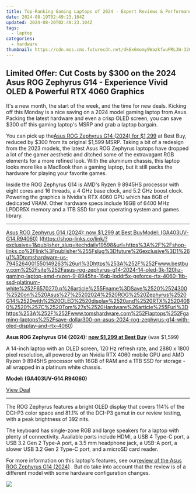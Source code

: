 ```yaml
---
title: Top-Ranking Gaming Laptops of 2024 - Expert Reviews & Performance Tests
date: 2024-08-19T02:49:23.104Z
updated: 2024-08-20T02:49:23.104Z
tags:
  - laptop
categories:
  - hardware
thumbnail: https://cdn.mos.cms.futurecdn.net/dkEx6momy9WazkfwuPRLJW-320-80.png
---
```


## Limited Offer: Cut Costs by $300 on the 2024 Asus ROG Zephyrus G14 - Experience Vivid OLED & Powerful RTX 4060 Graphics

It's a new month, the start of the week, and the time for new deals. Kicking off this Monday is a nice saving on a 2024 model gaming laptop from Asus. Packing the latest hardware and even a crisp OLED screen, you can save $300 off this gaming laptop's MSRP and grab a laptop bargain.

 You can pick up the[Asus ROG Zephyrus G14 (2024) for $1,299](https://shop-links.co/link?publisher%5Fslug=future&exclusive=1&u1=tomshardware-us-7881898287876515954&url=https%3A%2F%2Fwww.bestbuy.com%2Fsite%2Fasus-rog-zephyrus-g14-2024-14-oled-3k-120hz-gaming-laptop-amd-ryzen-9-8945hs-16gb-lpddr5x-geforce-rtx-4060-1tb-ssd-platinum-white%2F6570270.p&article%5Fname=Save%20%24300%20on%20Asus'%202024%20ROG%20Zephyrus%20G14%20with%20OLED%20display%20and%20RTX%204060%20%7C%20Tom's%20Hardware&article%5Furl=https%3A%2F%2Fwww.tomshardware.com%2Flaptops%2Fgaming-laptops%2Fsave-dollar300-on-asus-2024-rog-zephyrus-g14-with-oled-display-and-rtx-4060) at Best Buy, reduced by $300 from its original $1,599 MSRP. Taking a bit of a redesign from the 2023 models, the latest Asus ROG Zephyrus laptops have dropped a lot of the gamer aesthetic and ditched some of the extravagant RGB elements for a more refined look. With the aluminum chassis, this laptop looks more like a MacBook than a gaming laptop, but it still packs the hardware for playing your favorite games.

 Inside the ROG Zephyrus G14 is AMD's Ryzen 9 8945HS processor with eight cores and 16 threads, a 4 GHz base clock, and 5.2 GHz boost clock. Powering the graphics is Nvidia's RTX 4060 GPU which has 8GB of dedicated VRAM. Other hardware specs include 16GB of 6400 MHz LPDDR5X memory and a 1TB SSD for your operating system and games library.

---

[Asus ROG Zephyrus G14 (2024): now $1,299 at Best BuyModel: (GA403UV-G14.R94060)](https://cdn.mos.cms.futurecdn.net/pcWXXqSGCvgg36Fm7DQBhF-200-100.png "Asus ROG Zephyrus G14 (2024): now $1,299 at Best BuyModel: (GA403UV-G14.R94060)") ](https://shop-links.co/link/?exclusive=1&publisher_slug=itechdaily19598&url=https%3A%2F%2Fshop-links.co%2Flink%3Fpublisher%255Fslug%3Dfuture%26exclusive%3D1%26u1%3Dtomshardware-us-7945264001550149263%26url%3Dhttps%253A%252F%252Fwww.bestbuy.com%252Fsite%252Fasus-rog-zephyrus-g14-2024-14-oled-3k-120hz-gaming-laptop-amd-ryzen-9-8945hs-16gb-lpddr5x-geforce-rtx-4060-1tb-ssd-platinum-white%252F6570270.p%26article%255Fname%3DSave%2520%2524300%2520on%2520Asus%27%25202024%2520ROG%2520Zephyrus%2520G14%2520with%2520OLED%2520display%2520and%2520RTX%25204060%2520%257C%2520Tom%27s%2520Hardware%26article%255Furl%3Dhttps%253A%252F%252Fwww.tomshardware.com%252Flaptops%252Fgaming-laptops%252Fsave-dollar300-on-asus-2024-rog-zephyrus-g14-with-oled-display-and-rtx-4060)

**Asus ROG Zephyrus G14 (2024):** [**now $1,299 at Best Buy**](https://shop-links.co/link/?exclusive=1&publisher_slug=itechdaily19598&url=https%3A%2F%2Fshop-links.co%2Flink%3Fpublisher%255Fslug%3Dfuture%26exclusive%3D1%26u1%3Dtomshardware-us-8611191411065572636%26url%3Dhttps%253A%252F%252Fwww.bestbuy.com%252Fsite%252Fasus-rog-zephyrus-g14-2024-14-oled-3k-120hz-gaming-laptop-amd-ryzen-9-8945hs-16gb-lpddr5x-geforce-rtx-4060-1tb-ssd-platinum-white%252F6570270.p%26article%255Fname%3DSave%2520%2524300%2520on%2520Asus%27%25202024%2520ROG%2520Zephyrus%2520G14%2520with%2520OLED%2520display%2520and%2520RTX%25204060%2520%257C%2520Tom%27s%2520Hardware%26article%255Furl%3Dhttps%253A%252F%252Fwww.tomshardware.com%252Flaptops%252Fgaming-laptops%252Fsave-dollar300-on-asus-2024-rog-zephyrus-g14-with-oled-display-and-rtx-4060) (was $1,599)  
  
 A 14-inch laptop with an OLED screen, 120 Hz refresh rate, and 2880 x 1800 pixel resolution, all powered by an Nvidia RTX 4060 mobile GPU and AMD Ryzen 9 8945HS processor with 16GB of RAM and a 1TB SSD for storage - all wrapped in a platinum white chassis.  
  
**Model: (GA403UV-G14.R94060)**

[View Deal](https://shop-links.co/link/?exclusive=1&publisher_slug=itechdaily19598&url=https%3A%2F%2Fshop-links.co%2Flink%3Fpublisher%255Fslug%3Dfuture%26exclusive%3D1%26u1%3Dtomshardware-us-7945264001550149263%26url%3Dhttps%253A%252F%252Fwww.bestbuy.com%252Fsite%252Fasus-rog-zephyrus-g14-2024-14-oled-3k-120hz-gaming-laptop-amd-ryzen-9-8945hs-16gb-lpddr5x-geforce-rtx-4060-1tb-ssd-platinum-white%252F6570270.p%26article%255Fname%3DSave%2520%2524300%2520on%2520Asus%27%25202024%2520ROG%2520Zephyrus%2520G14%2520with%2520OLED%2520display%2520and%2520RTX%25204060%2520%257C%2520Tom%27s%2520Hardware%26article%255Furl%3Dhttps%253A%252F%252Fwww.tomshardware.com%252Flaptops%252Fgaming-laptops%252Fsave-dollar300-on-asus-2024-rog-zephyrus-g14-with-oled-display-and-rtx-4060)

---

 The ROG Zephyrus features a bright OLED display that covers 114% of the DCI-P3 color space and 81.1% of the DCI-P3 gamut in our review testing, with a peak brightness of 392 nits.

 The keyboard has single-zone RGB and large speakers for a laptop with plenty of connectivity. Available ports include HDMI, a USB 4 Type-C port, a USB 3.2 Gen 2 Type-A port, a 3.5 mm headphone jack, a USB-A port, a slower USB 3.2 Gen 2 Type-C port, and a microSD card reader.

 For more information on this laptop's features, see our[review of the Asus ROG Zephyrus G14 (2024)](https://tools.techidaily.com) . But do take into account that the review is of a different model with some hardware configuration changes.

<ins class="adsbygoogle"
     style="display:block"
     data-ad-format="autorelaxed"
     data-ad-client="ca-pub-7571918770474297"
     data-ad-slot="1223367746"></ins>



<ins class="adsbygoogle"
     style="display:block"
     data-ad-client="ca-pub-7571918770474297"
     data-ad-slot="8358498916"
     data-ad-format="auto"
     data-full-width-responsive="true"></ins>



<!-- affiliate ads begin -->
<a href="https://secure.2checkout.com/order/checkout.php?PRODS=4620778&QTY=1&AFFILIATE=108875&CART=1"><img src="https://secure.avangate.com/images/merchant/07dd4d5a72f5740ef0f035f201951476/728__90banner.jpg" border="0"></a>
<!-- affiliate ads end -->